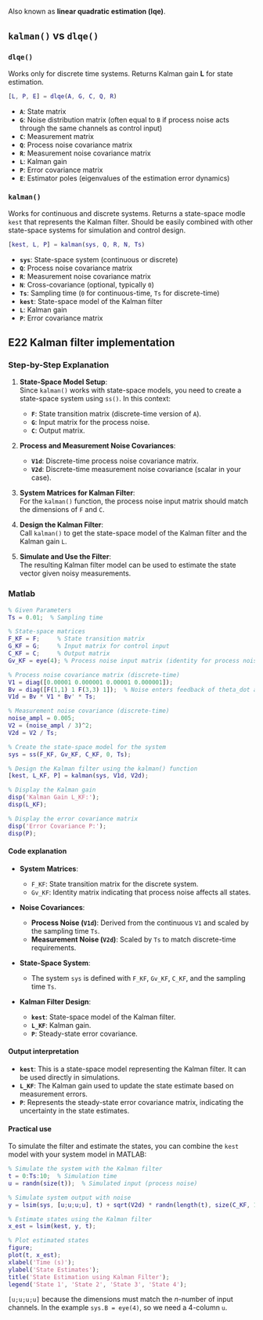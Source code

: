 Also known as $\textbf{linear quadratic estimation (lqe)}$.
## $\texttt{kalman()}$ vs $\texttt{dlqe()}$
### $\texttt{dlqe()}$
Works only for discrete time systems. Returns Kalman gain **L** for state estimation.
```matlab
[L, P, E] = dlqe(A, G, C, Q, R)
```
- **`A`**: State matrix
- **`G`**: Noise distribution matrix (often equal to `B` if process noise acts through the same channels as control input)
- **`C`**: Measurement matrix
- **`Q`**: Process noise covariance matrix
- **`R`**: Measurement noise covariance matrix
- **`L`**: Kalman gain
- **`P`**: Error covariance matrix
- **`E`**: Estimator poles (eigenvalues of the estimation error dynamics)
### $\texttt{kalman()}$
Works for continuous and discrete systems. Returns a state-space modle $\texttt{kest}$ that represents the Kalman filter. Should be easily combined with other state-space systems for simulation and control design.
```matlab
[kest, L, P] = kalman(sys, Q, R, N, Ts)
```
- **`sys`**: State-space system (continuous or discrete)
- **`Q`**: Process noise covariance matrix
- **`R`**: Measurement noise covariance matrix
- **`N`**: Cross-covariance (optional, typically `0`)
- **`Ts`**: Sampling time (`0` for continuous-time, `Ts` for discrete-time)
- **`kest`**: State-space model of the Kalman filter
- **`L`**: Kalman gain
- **`P`**: Error covariance matrix
## E22 Kalman filter implementation
### Step-by-Step Explanation

1. **State-Space Model Setup**:  
    Since `kalman()` works with state-space models, you need to create a state-space system using `ss()`. In this context:
    - **`F`**: State transition matrix (discrete-time version of `A`).
    - **`G`**: Input matrix for the process noise.
    - **`C`**: Output matrix.
    
1. **Process and Measurement Noise Covariances**:
    - **`V1d`**: Discrete-time process noise covariance matrix.
    - **`V2d`**: Discrete-time measurement noise covariance (scalar in your case).
    
2. **System Matrices for Kalman Filter**:  
    For the `kalman()` function, the process noise input matrix should match the dimensions of `F` and `C`.
    
1. **Design the Kalman Filter**:  
    Call `kalman()` to get the state-space model of the Kalman filter and the Kalman gain `L`.
    
1. **Simulate and Use the Filter**:  
    The resulting Kalman filter model can be used to estimate the state vector given noisy measurements.
### Matlab
```matlab
% Given Parameters
Ts = 0.01;  % Sampling time

% State-space matrices
F_KF = F;     % State transition matrix
G_KF = G;     % Input matrix for control input
C_KF = C;     % Output matrix
Gv_KF = eye(4); % Process noise input matrix (identity for process noise)

% Process noise covariance matrix (discrete-time)
V1 = diag([0.00001 0.000001 0.00001 0.000001]);
Bv = diag([F(1,1) 1 F(3,3) 1]);  % Noise enters feedback of theta_dot and x_dot
V1d = Bv * V1 * Bv' * Ts;

% Measurement noise covariance (discrete-time)
noise_ampl = 0.005;
V2 = (noise_ampl / 3)^2;
V2d = V2 / Ts;

% Create the state-space model for the system
sys = ss(F_KF, Gv_KF, C_KF, 0, Ts);

% Design the Kalman filter using the kalman() function
[kest, L_KF, P] = kalman(sys, V1d, V2d);

% Display the Kalman gain
disp('Kalman Gain L_KF:');
disp(L_KF);

% Display the error covariance matrix
disp('Error Covariance P:');
disp(P);
```
#### Code explanation
- **System Matrices**:
    
    - `F_KF`: State transition matrix for the discrete system.
    - `Gv_KF`: Identity matrix indicating that process noise affects all states.
- **Noise Covariances**:
    
    - **Process Noise (`V1d`)**: Derived from the continuous `V1` and scaled by the sampling time `Ts`.
    - **Measurement Noise (`V2d`)**: Scaled by `Ts` to match discrete-time requirements.
- **State-Space System**:
    
    - The system `sys` is defined with `F_KF`, `Gv_KF`, `C_KF`, and the sampling time `Ts`.
- **Kalman Filter Design**:
    
    - **`kest`**: State-space model of the Kalman filter.
    - **`L_KF`**: Kalman gain.
    - **`P`**: Steady-state error covariance.
#### Output interpretation
- **`kest`**: This is a state-space model representing the Kalman filter. It can be used directly in simulations.
- **`L_KF`**: The Kalman gain used to update the state estimate based on measurement errors.
- **`P`**: Represents the steady-state error covariance matrix, indicating the uncertainty in the state estimates.
#### Practical use
To simulate the filter and estimate the states, you can combine the `kest` model with your system model in MATLAB:
```matlab
% Simulate the system with the Kalman filter
t = 0:Ts:10;  % Simulation time
u = randn(size(t));  % Simulated input (process noise)

% Simulate system output with noise
y = lsim(sys, [u;u;u;u], t) + sqrt(V2d) * randn(length(t), size(C_KF, 1));

% Estimate states using the Kalman filter
x_est = lsim(kest, y, t);

% Plot estimated states
figure;
plot(t, x_est);
xlabel('Time (s)');
ylabel('State Estimates');
title('State Estimation using Kalman Filter');
legend('State 1', 'State 2', 'State 3', 'State 4');

```
$\texttt{[u;u;u;u]}$ because the dimensions must match the $n$-number of input channels. In the example $\texttt{sys.B = eye(4)}$, so we need a 4-column $\texttt{u}$.